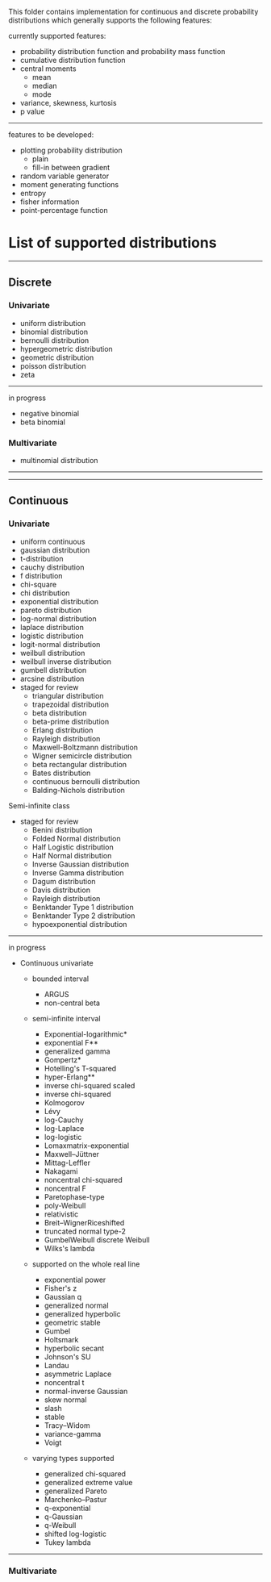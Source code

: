 This folder contains implementation for continuous and discrete probability distributions which generally supports the following features:

currently supported features:
- probability distribution function and probability mass function
- cumulative distribution function 
- central moments 
    - mean 
    - median
    - mode 
- variance, skewness, kurtosis
- p value
----
features to be developed:
- plotting probability distribution
    - plain
    - fill-in between gradient 
- random variable generator 
- moment generating functions 
- entropy
- fisher information
- point-percentage function 

# List of supported distributions 
---
## Discrete 
### Univariate 
- uniform distribution
- binomial distribution
- bernoulli distribution
- hypergeometric distribution
- geometric distribution
- poisson distribution
- zeta 
--- 
in progress 
- negative binomial 
- beta binomial
### Multivariate
- multinomial distribution
----
----
## Continuous
### Univariate 
- uniform continuous
- gaussian distribution
- t-distribution
- cauchy distribution
- f distribution
- chi-square
- chi distribution
- exponential distribution
- pareto distribution
- log-normal distribution
- laplace distribution
- logistic distribution
- logit-normal distribution
- weilbull distribution
- weilbull inverse distribution
- gumbell distribution
- arcsine distribution
- staged for review
    - triangular distribution
    - trapezoidal distribution
    - beta distribution
    - beta-prime distribution
    - Erlang distribution
    - Rayleigh distribution
    - Maxwell-Boltzmann distribution
    - Wigner semicircle distribution
    - beta rectangular distribution
    - Bates distribution
    - continuous bernoulli distribution
    - Balding-Nichols distribution

Semi-infinite class
- staged for review
    - Benini distribution
    - Folded Normal distribution
    - Half Logistic distribution
    - Half Normal distribution
    - Inverse Gaussian distribution
    - Inverse Gamma distribution
    - Dagum distribution
    - Davis distribution
    - Rayleigh distribution
    - Benktander Type 1 distribution
    - Benktander Type 2 distribution
    - hypoexponential distribution

----
in progress
- Continuous univariate 
    - bounded interval
        - ARGUS
        <!-- - Balding-Nichols -->
        <!-- - Bates
        <!-- - beta -->
        <!-- - beta rectangular
        - continuous bernoulli -->
        <!-- - logit normal -->
        - non-central beta
        <!-- - uniform -->
        <!-- - Wigner semicircle -->
    - semi-infinite interval
        - Exponential-logarithmic*
        - exponential F**
        - generalized gamma
        - Gompertz*
        - Hotelling's T-squared
        - hyper-Erlang**
        - inverse chi-squared scaled 
        - inverse chi-squared
        - Kolmogorov
        - Lévy
        - log-Cauchy
        - log-Laplace
        - log-logistic
        - Lomaxmatrix-exponential
        - Maxwell–Jüttner
        - Mittag-Leffler
        - Nakagami
        - noncentral chi-squared
        - noncentral F
        - Paretophase-type
        - poly-Weibull
        - relativistic
        - Breit–WignerRiceshifted 
        - truncated normal type-2 
        - GumbelWeibull discrete Weibull
        - Wilks's lambda

    - supported on the whole real line 
        <!-- - Cauchy -->
        - exponential power
        - Fisher's z
        - Gaussian q
        - generalized normal
        - generalized hyperbolic
        - geometric stable
        - Gumbel
        - Holtsmark
        - hyperbolic secant
        - Johnson's SU
        - Landau
        <!-- - Laplace -->
        - asymmetric Laplace
        <!-- - logistic -->
        - noncentral t
        <!-- - normal (Gaussian) -->
        - normal-inverse Gaussian
        - skew normal
        - slash
        - stable
        <!-- - Student's t -->
        <!-- - type-1 Gumbel -->
        - Tracy–Widom
        - variance-gamma
        - Voigt
    - varying types supported
        - generalized chi-squared
        - generalized extreme value
        - generalized Pareto
        - Marchenko–Pastur
        - q-exponential
        - q-Gaussian
        - q-Weibull
        - shifted log-logistic
        - Tukey lambda

----
### Multivariate
